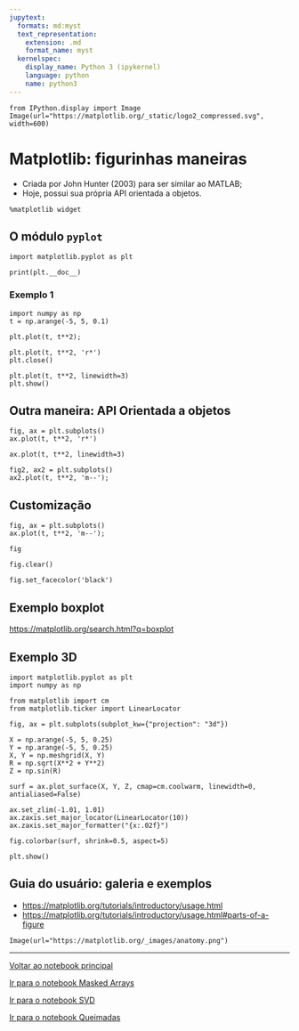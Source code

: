 ```yaml
---
jupytext:
  formats: md:myst
  text_representation:
    extension: .md
    format_name: myst
  kernelspec:
    display_name: Python 3 (ipykernel)
    language: python
    name: python3
---
```


```{code-cell}
from IPython.display import Image
Image(url="https://matplotlib.org/_static/logo2_compressed.svg", width=600)
```

<!-- #region tags=["chapter"] -->
# Matplotlib: figurinhas maneiras

- Criada por John Hunter (2003) para ser similar ao MATLAB;
- Hoje, possui sua própria API orientada a objetos.
<!-- #endregion -->

```{code-cell}
%matplotlib widget
```

<!-- #region tags=["section"] -->
## O módulo `pyplot`
<!-- #endregion -->

```{code-cell}
import matplotlib.pyplot as plt
```

```{code-cell}
print(plt.__doc__)
```

### Exemplo 1

```{code-cell}
import numpy as np
t = np.arange(-5, 5, 0.1)
```

```{code-cell}
plt.plot(t, t**2);
```

```{code-cell}
plt.plot(t, t**2, 'r*')
plt.close()
```

```{code-cell}
plt.plot(t, t**2, linewidth=3)
plt.show()
```

<!-- #region tags=["section"] -->
## Outra maneira: API Orientada a objetos
<!-- #endregion -->

```{code-cell}
fig, ax = plt.subplots()
ax.plot(t, t**2, 'r*')
```

```{code-cell}
ax.plot(t, t**2, linewidth=3)
```

```{code-cell}
fig2, ax2 = plt.subplots()
ax2.plot(t, t**2, 'm--');
```

## Customização

```{code-cell}
fig, ax = plt.subplots()
ax.plot(t, t**2, 'm--');
```

```{code-cell}
fig
```

```{code-cell}
fig.clear()
```

```{code-cell}
fig.set_facecolor('black')
```

## Exemplo boxplot


https://matplotlib.org/search.html?q=boxplot


## Exemplo 3D

```{code-cell}
import matplotlib.pyplot as plt
import numpy as np

from matplotlib import cm
from matplotlib.ticker import LinearLocator

fig, ax = plt.subplots(subplot_kw={"projection": "3d"})

X = np.arange(-5, 5, 0.25)
Y = np.arange(-5, 5, 0.25)
X, Y = np.meshgrid(X, Y)
R = np.sqrt(X**2 + Y**2)
Z = np.sin(R)

surf = ax.plot_surface(X, Y, Z, cmap=cm.coolwarm, linewidth=0, antialiased=False)

ax.set_zlim(-1.01, 1.01)
ax.zaxis.set_major_locator(LinearLocator(10))
ax.zaxis.set_major_formatter("{x:.02f}")

fig.colorbar(surf, shrink=0.5, aspect=5)

plt.show()

```

## Guia do usuário: galeria e exemplos

- https://matplotlib.org/tutorials/introductory/usage.html
- https://matplotlib.org/tutorials/introductory/usage.html#parts-of-a-figure

```{code-cell}
Image(url="https://matplotlib.org/_images/anatomy.png")
```

---


[Voltar ao notebook principal](00-Tutorial_Python_Sul_2024.md)

[Ir para o notebook Masked Arrays](03-Exemplo_Masked_Arrays.md)

[Ir para o notebook SVD](04-Exemplo_SVD.md)

[Ir para o notebook Queimadas](05-Exemplo_Queimadas.md)

